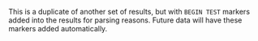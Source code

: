 This is a duplicate of another set of results, but with `BEGIN TEST` markers added into the results for parsing reasons.
Future data will have these markers added automatically.

